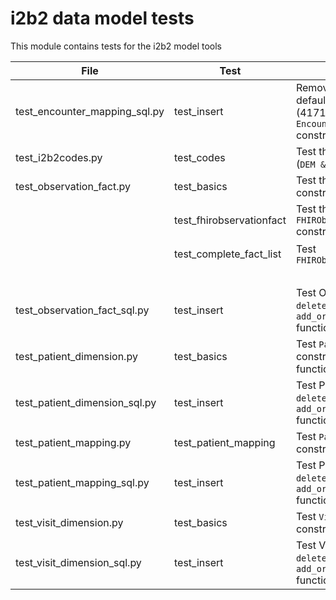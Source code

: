# i2b2 data model tests
This module contains tests for the i2b2 model tools

| File | Test | Function | Dependencies |
| ---- | ---- | -------- | -------- |
| test_encounter_mapping_sql.py | test_insert | Remove all entries for the default upload identifier (41712) and then test `EncounterMapping()` constructor | |
| test_i2b2codes.py | test_codes | Test the i2b2 demographics (`DEM &#124; AGE:`, etc.) | |
| test_observation_fact.py | test_basics | Test the `ObservationFact()` constructor | |
| | test_fhirobservationfact | Test the `FHIRObservationFact()` constructor | http://build.fhir.org/observation-example-bmi.ttl |
| | test_complete_fact_list | Test `FHIRObservationFactFactory` | http://build.fhir.org/observation-example-bmi.ttl |
| | | | data/test_complete_fact_list.tsv |
| test_observation_fact_sql.py | test_insert | Test ObservationFact `delete_upload_id` and `add_or_update_records` functions | |
| test_patient_dimension.py | test_basics | Test `PatientDimension()` constructor and accessor functions | |
| test_patient_dimension_sql.py | test_insert | Test PatientDimension `delete_upload_id` and `add_or_update_records` functions | |
| test_patient_mapping.py | test_patient_mapping | Test `PatientMapping()` constructor | |
| test_patient_mapping_sql.py | test_insert | Test PatientMapping `delete_uploadd` and `add_or_update_records` functions | |
| test_visit_dimension.py | test_basics | Test `VisitDimension()` constructor | |
| test_visit_dimension_sql.py | test_insert |  Test VisitDimension  `delete_uploadd` and `add_or_update_records` functions | |


